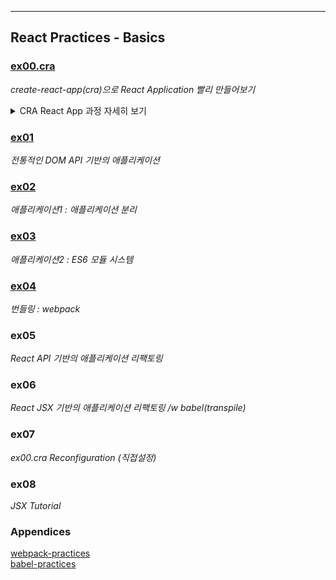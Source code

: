 ___
## React Practices - Basics

### [ex00.cra](./ex00.cra/)
_create-react-app(cra)으로 React Application 빨리 만들어보기_
<details>
<summary> CRA React App 과정 자세히 보기 </summary>
- cra 설치
```shell
    PS D:\BIT\bit-Java\react-practices\1.basics> npm i -g create-react-app
    npm WARN deprecated tar@2.2.2: This version of tar is no longer supported, and will not receive security updates. Please upgrade asap.

    added 67 packages, and audited 68 packages in 2s

    4 packages are looking for funding
      run `npm fund` for details

    2 high severity vulnerabilities

    Some issues need review, and may require choosing
    a different dependency.

    Run `npm audit` for details.
```
- React Application 생성
```shell
    PS D:\BIT\bit-Java\react-practices\1.basics> npx create-react-app ex00.cra

    Creating a new React app in D:\BIT\bit-Java\react-practices\1.basics\ex00.cra.

    Installing packages. This might take a couple of minutes.
    Installing react, react-dom, and react-scripts with cra-template...


    added 1367 packages in 53s

    169 packages are looking for funding
      run `npm fund` for details

    Installing template dependencies using npm...
    npm WARN deprecated source-map-resolve@0.6.0: See https://github.com/lydell/source-map-resolve#deprecated

    added 38 packages in 4s

    169 packages are looking for funding
      run `npm fund` for details
    Removing template package using npm...


    removed 1 package, and audited 1405 packages in 3s

    169 packages are looking for funding
      run `npm fund` for details

    6 moderate severity vulnerabilities

    To address all issues (including breaking changes), run:
      npm audit fix --force

    Run `npm audit` for details.

    Success! Created ex00.cra at D:\BIT\bit-Java\react-practices\1.basics\ex00.cra
    Inside that directory, you can run several commands:

      npm start
        Starts the development server.

      npm run build
        Bundles the app into static files for production.

      npm test
        Starts the test runner.

      npm run eject
        Removes this tool and copies build dependencies, configuration files
        and scripts into the app directory. If you do this, you can’t go back!

    We suggest that you begin by typing:

      cd ex00.cra
      npm start

    Happy hacking!
```
- 실행
![cra_react_start](https://images.velog.io/images/98kimjh/post/657f84a1-b7fe-47ef-81d6-c40e6882ef56/image.png)
</details>

### [ex01](./ex01/)
_전통적인 DOM API 기반의 애플리케이션_ 

### [ex02](./ex02/)
_애플리케이션1 : 애플리케이션 분리_

### [ex03](./ex03/)
_애플리케이션2 : ES6 모듈 시스템_

### [ex04](./ex04/)
_번들링 : webpack_

### ex05
_React API 기반의 애플리케이션 리팩토링_

### ex06
_React JSX 기반의 애플리케이션 리팩토링 /w babel(transpile)_

### ex07
_ex00.cra Reconfiguration (직접설정)_

### ex08
_JSX Tutorial_


### Appendices
[webpack-practices](./)  
[babel-practices](./)